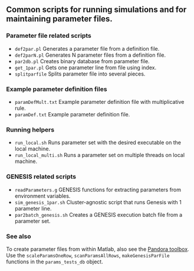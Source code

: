 ## Common scripts for running simulations and for maintaining parameter files.

### Parameter file related scripts

- `def2par.pl`	Generates a parameter file from a definition file.
- `def2parN.pl` Generates N parameter files from a definition file.
- `par2db.pl` Creates binary database from parameter file.
- `get_1par.pl` Gets one parameter line from file using index.
- `splitparfile` Splits parameter file into several pieces.

### Example parameter definition files

 - `paramDefMult.txt` Example parameter definition file with multiplicative rule.
 - `paramDef.txt` Example parameter definition file.

### Running helpers

 - `run_local.sh` Runs parameter set with the desired executable on the local machine.
 - `run_local_multi.sh` Runs a parameter set on multiple threads on local machine.
 
### GENESIS related scripts
 - `readParameters.g` GENESIS functions for extracting parameters from environment variables.
 - `sim_genesis_1par.sh` Cluster-agnostic script that runs Genesis with 1 parameter line.
 - `par2batch_genesis.sh` Creates a GENESIS execution batch file from a parameter set.

### See also
To create parameter files from within Matlab, also see the [Pandora
toolbox](https://github.com/cengique/pandora-matlab). Use the
`scaleParamsOneRow`, `scanParamsAllRows`, `makeGenesisParFile` functions in
the `params_tests_db` object.

